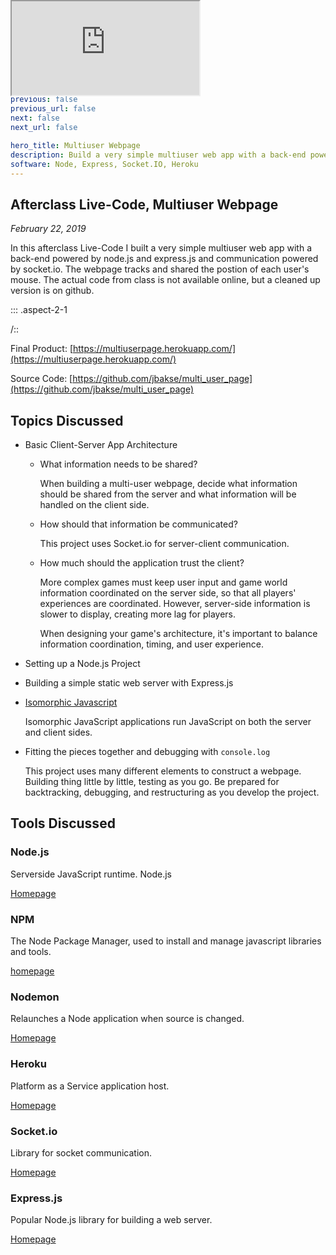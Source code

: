 ```yaml
---
title: Multiuser Webpage
layout: layouts/compform_chapter.pug
debug: false

header_title: Multiuser Webpage
previous: false
previous_url: false
next: false
next_url: false

hero_title: Multiuser Webpage
description: Build a very simple multiuser web app with a back-end powered by Node.js and Express and communication powered by Socket.IO.
software: Node, Express, Socket.IO, Heroku
---
```


## Afterclass Live-Code, Multiuser Webpage

_February 22, 2019_

In this afterclass Live-Code I built a very simple multiuser web app with a back-end powered by node.js and express.js and communication powered by socket.io. The webpage tracks and shared the postion of each user's mouse. The actual code from class is not available online, but a cleaned up version is on github.

::: .aspect-2-1

<iframe class="js-lab" style="position: absolute; top: 0;" src="https://multiuserpage.herokuapp.com/"></iframe>

/::

Final Product: [https://multiuserpage.herokuapp.com/](https://multiuserpage.herokuapp.com/)

Source Code: [https://github.com/jbakse/multi_user_page](https://github.com/jbakse/multi_user_page)

## Topics Discussed

- Basic Client-Server App Architecture

  - What information needs to be shared?

    When building a multi-user webpage, decide what information should be shared from the server and what information will be handled on the client side.

  - How should that information be communicated?

    This project uses Socket.io for server-client communication.

  - How much should the application trust the client?

    More complex games must keep user input and game world information coordinated on the server side, so that all players' experiences are coordinated. However, server-side information is slower to display, creating more lag for players. 
    
    When designing your game's architecture, it's important to balance information coordination, timing, and user experience.

- Setting up a Node.js Project
- Building a simple static web server with Express.js
- [Isomorphic Javascript](https://en.wikipedia.org/wiki/Isomorphic_JavaScript)

  Isomorphic JavaScript applications run JavaScript on both the server and client sides. 

<!-- - Client-server communication with Socket.io -->

- Fitting the pieces together and debugging with `console.log`

  This project uses many different elements to construct a webpage. Building thing little by little, testing as you go. Be prepared for backtracking, debugging, and restructuring as you develop the project.

## Tools Discussed

### Node.js

Serverside JavaScript runtime. Node.js 

[Homepage](https://nodejs.org/)

### NPM

The Node Package Manager, used to install and manage javascript libraries and tools. 

[homepage](https://npm.org/)

### Nodemon

Relaunches a Node application when source is changed.

[Homepage](https://nodemon.io/)

### Heroku

Platform as a Service application host.

[Homepage](https://www.heroku.com/)

### Socket.io

Library for socket communication.

[Homepage](https://socket.io/)

### Express.js

Popular Node.js library for building a web server.

[Homepage](https://expressjs.com/)
